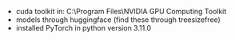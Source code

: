 - cuda toolkit in: C:\Program Files\NVIDIA GPU Computing Toolkit
- models through huggingface (find these through treesizefree)
- installed PyTorch in python version 3.11.0
